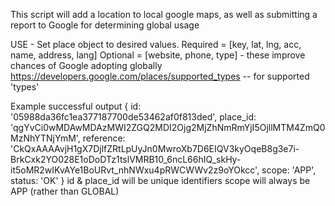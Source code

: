 This script will add a location to local google maps, as well as submitting a report to Google for determining global usage

USE - Set place object to desired values. Required = [key, lat, lng, acc, name, address, lang] Optional = [website, phone, type] - these improve chances of Google adopting globally
https://developers.google.com/places/supported_types -- for supported 'types'

Example successful output { id: '05988da36fc1ea377187700de53462af0f813ded', place_id: 'qgYvCi0wMDAwMDAzMWI2ZGQ2MDI2Ojg2MjZhNmRmYjI5OjllMTM4ZmQ0MzNhYTNjYmM', reference: 'CkQxAAAAvjH1gX7DjlfZRtLpUyJn0MwroXb7D6EIQV3kyOqeB8g3e7i-BrkCxk2YO028E1oDoDTz1tslVMRB10_6ncL66hIQ_skHy-it5oMR2wIKvAYe1BoURvt_nhNWxu4pRWCWWv2z9oYOkcc', scope: 'APP', status: 'OK' } id & place_id will be unique identifiers scope will always be APP (rather than GLOBAL)